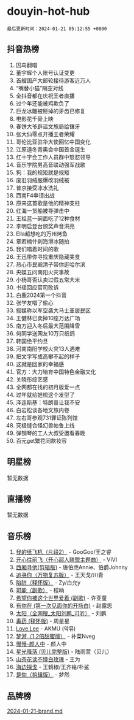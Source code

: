 # douyin-hot-hub

`最后更新时间：2024-01-21 05:12:55 +0800`

## 抖音热榜

1. 囚鸟翻唱
1. 董宇辉个人账号认证变更
1. 首艘国产大邮轮接待游客近万人
1. “嘴替小猫”隔空对线
1. 全抖音都在庆祝王者直播
1. 过个年还能被鸡欺负了
1. 巨龙冰雕被掰掉的牙齿已修复
1. 电影花千骨上映
1. 春饼大爷辟谣文旅局给镶牙
1. 张大仙零点开播王者荣耀
1. 哥伦比亚驻华大使回忆中国变化
1. 江原道冬青奥会中国首金诞生
1. 红十字会工作人员群中怒怼领导
1. 音乐学院男高音联动强军战歌
1. 狗：我的规矩就是规矩
1. 废旧羽绒服爆改羽绒被
1. 普京接受冰水洗礼
1. 西南F4申请出战
1. 原来这首歌是他的精神支柱
1. 红海一货船被导弹击中
1. 王祖蓝一碗面吃了12种食材
1. 李明启登台颁奖声音洪亮
1. Ella超想吃的万州烤鱼
1. 章若楠什刹海滑冰随拍
1. 我们唱着时间的歌
1. 王迅带你寻找重庆隐藏美食
1. 热心市民阚清子带你逛哈尔滨
1. 央媒五问南阳火灾事故
1. 小杨哥否认卖过假五常大米
1. 书瑶回应官司败诉
1. 白鹿2024第一个抖音
1. 张学友唱了偷心
1. 叙媒称以军空袭大马士革居民区
1. 王健林已卖掉10座万达广场
1. 南方迎入冬后最大范围降雪
1. 何同学送网友10万只纸鸽
1. 韩国绝平约旦
1. 河南南阳学校火灾13人遇难
1. 把文字写成高攀不起的样子
1. 这就是回家的幸福感
1. 官方：大力培育中国特色金融文化
1. 关晓彤综艺感
1. 全网都在找的初月版爱一点
1. 过年就给娃梳这个发型了
1. 泽连斯基：特朗普让我不安
1. 白岩松谈各地文旅内卷
1. 左右哥参观731罪证陈列馆
1. 究极缝合怪幻兽帕鲁上线
1. 弹钢琴的工人大叔受邀看春晚
1. 百元get繁花同款妆容

## 明星榜

暂无数据

## 直播榜

暂无数据

## 音乐榜

1. [我的纸飞机（片段2）](https://sf3-cdn-tos.douyinstatic.com/obj/tos-cn-ve-2774/oM2ZrKcg2CD5AeRB2gkeXOFB1IxAGJdZPazYHf) - GooGoo/王之睿
1. [开心往前飞（开心超人联盟主题曲）](https://sf3-cdn-tos.douyinstatic.com/obj/tos-cn-ve-2774/9d8fb7c82cf1421fb93a9fe925275e0a) - VIVI
1. [西厢寻他(剪辑版)](https://sf3-cdn-tos.douyinstatic.com/obj/tos-cn-ve-2774/oUsAVfAQKlRNxEv5qxvIB8o5qmIWUcXbzJKJhw) - 唐伯虎Annie、伯爵Johnny
1. [追寻你（万物复苏版）](https://sf86-cdn-tos.douyinstatic.com/obj/tos-cn-ve-2774/oYeAZJsbjIDit9APmBg8u6uDUQnHmoCf3gbo74) - 王天戈/川青
1. [陷阱（释怀版）](https://sf86-cdn-tos.douyinstatic.com/obj/tos-cn-ve-2774/oE8C21LeZrzKLDFfQYgMzx4GAIHageG5IzayY7) - Zy/白允y
1. [可能（副歌）](https://sf6-cdn-tos.douyinstatic.com/obj/tos-cn-ve-2774/cde1731888894259b333569393c2fb51) - 程响
1. [希望你被这个世界爱着 (副歌)](https://sf86-cdn-tos.douyinstatic.com/obj/tos-cn-ve-2774/oUHCmWQfZlE3QQBKBeD8rCFLpJzPgCpImhsxMt) - 许亚童
1. [有你在 (第一次见面你的开场白)](https://sf86-cdn-tos.douyinstatic.com/obj/tos-cn-ve-2774/oAthrQ3ClJBfI57uBoFEgNDYtNCZ0TSYQQfxQ0) - 赵露思
1. [太阳（全网搜_太阳刘鹏_可听）](https://sf3-cdn-tos.douyinstatic.com/obj/tos-cn-ve-2774/ogWbyIQnlBFImVbeDocRdCIYtBHlbJXgfZMvgz) - 刘鹏
1. [毒药 (释怀版)](https://sf86-cdn-tos.douyinstatic.com/obj/tos-cn-ve-2774/oYILMEAzspdZBIzy4frJNB8ZHPHWAhiwowd4Ad) - 周星星
1. [Love Lee](https://sf3-cdn-tos.douyinstatic.com/obj/tos-cn-ve-2774/o05GbkJGbCBTdDnMtB0fwOYgkeZp23vrWQDQBS) - AKMU (악뮤)
1. [梦游（1.2倍甜蜜版）](https://sf3-cdn-tos.douyinstatic.com/obj/tos-cn-ve-2774/o4gyAUm8hwufoEABmwVIiQtHsFuGzAEEWtNMzo) - 补菜Nveg
1. [慢慢-颜人中](https://sf86-cdn-tos.douyinstatic.com/obj/tos-cn-ve-2774/ocjHNfBXdBxQNC8ZGAeoLMFTUgtBg8bkExunDC) - 颜人中
1. [星光降落 (贝儿完整版)](https://sf86-cdn-tos.douyinstatic.com/obj/tos-cn-ve-2774/okwB9hAwyAtsFFkFBzAX1hOOfQuIoMNs0W2Mwr) - 陆雨萱（贝儿）
1. [山茶花读不懂白玫瑰](https://sf6-cdn-tos.douyinstatic.com/obj/tos-cn-ve-2774/osfn8B7DktrRHEPJgPCfDbw7QDQEkwC16BxZg9) - 王为
1. [海边探戈](https://sf6-cdn-tos.douyinstatic.com/obj/tos-cn-ve-2774/os9gE0VQCGqt6VQkZDyBBYvfSDY0QFe3vVmubn) - 王鹤棣/王齐铭/朴鲨
1. [是你（剪辑版）](https://sf3-cdn-tos.douyinstatic.com/obj/tos-cn-ve-2774/46019dae783c4c969944217fe1cfafc4) - 梦然

## 品牌榜

[2024-01-21-brand.md](2024-01-21-brand.md)
